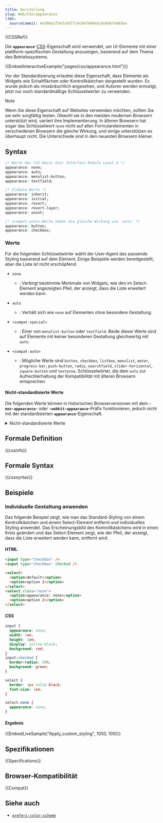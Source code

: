 ```yaml
---
title: Darstellung
slug: Web/CSS/appearance
l10n:
  sourceCommit: 4e508e2f543c0d77c9c04f406ebc8e9db7e965be
---
```


{{CSSRef}}

Die **`appearance`**-[CSS](/de/docs/Web/CSS)-Eigenschaft wird verwendet, um UI-Elemente mit einer plattform-spezifischen Gestaltung anzuzeigen, basierend auf dem Thema des Betriebssystems.

{{EmbedInteractiveExample("pages/css/appearance.html")}}

Vor der Standardisierung erlaubte diese Eigenschaft, dass Elemente als Widgets wie Schaltflächen oder Kontrollkästchen dargestellt wurden. Es wurde jedoch als missbräuchlich angesehen, und Autoren werden ermutigt, jetzt nur noch standardmäßige Schlüsselwörter zu verwenden.

> [!NOTE]
> Wenn Sie diese Eigenschaft auf Websites verwenden möchten, sollten Sie sie sehr sorgfältig testen. Obwohl sie in den meisten modernen Browsern unterstützt wird, variiert ihre Implementierung. In älteren Browsern hat sogar das Schlüsselwort `none` nicht auf allen Formularelementen in verschiedenen Browsern die gleiche Wirkung, und einige unterstützen es überhaupt nicht. Die Unterschiede sind in den neuesten Browsern kleiner.

## Syntax

```css
/* Werte des CSS Basic User Interface Module Level 4 */
appearance: none;
appearance: auto;
appearance: menulist-button;
appearance: textfield;

/* Globale Werte */
appearance: inherit;
appearance: initial;
appearance: revert;
appearance: revert-layer;
appearance: unset;

/* <compat-auto>-Werte haben die gleiche Wirkung wie 'auto' */
appearance: button;
appearance: checkbox;
```

### Werte

Für die folgenden Schlüsselwörter wählt der User-Agent das passende Styling basierend auf dem Element.
Einige Beispiele werden bereitgestellt, aber die Liste ist nicht erschöpfend.

- `none`

  - : Verbirgt bestimmte Merkmale von Widgets, wie den im Select-Element angezeigten Pfeil, der anzeigt, dass die Liste erweitert werden kann.

- `auto`

  - : Verhält sich wie `none` auf Elementen ohne besondere Gestaltung.

- `<compat-special>`

  - : Einer von `menulist-button` oder `textfield`.
    Beide dieser Werte sind auf Elemente mit keiner besonderen Gestaltung gleichwertig mit `auto`.

- `<compat-auto>`

  - : Mögliche Werte sind `button`, `checkbox`, `listbox`, `menulist`, `meter`, `progress-bar`, `push-button`, `radio`, `searchfield`, `slider-horizontal`, `square-button` und `textarea`.
    Schlüsselwörter, die dem `auto` zur Aufrechterhaltung der Kompatibilität mit älteren Browsern entsprechen.

#### Nicht-standardisierte Werte

Die folgenden Werte können in historischen Browserversionen mit dem **`-moz-appearance`**- oder **`-webkit-appearance`**-Präfix funktionieren, jedoch nicht mit der standardisierten **`appearance`**-Eigenschaft.

<details>
<summary>Nicht-standardisierte Werte</summary>

- Einträge in Firefox zeigen die Unterstützung mit `-moz-appearance` an.
- Einträge in Chrome, Edge und Safari unten zeigen die Unterstützung für Werte mit dem `-webkit-appearance`-Anbieterpräfix an.
- Werte mit einem Sternchen (*) haben klare Absichten zur Entfernung.
- Für jede Zelle von Browserversion und Wert:
  - `Y{version}`: zeigt an, dass ein Wert bis einschließlich `{version}` unterstützt wird
  - `N{version}`: die Unterstützung wurde in einer früheren Version als `{version}` entfernt
  - eine leere Zelle zeigt an, dass die Unterstützung nie hinzugefügt wurde

| Wert                                  | Safari  | Firefox | Chrome    | Edge   |
| ------------------------------------- | ------- | ------- | --------- | ------ |
| `attachment`                          | Y(13.1) |         |           |        |
| `borderless-attachment`               | Y(13.1) |         |           |        |
| `button-bevel`                        | Y(13.1) | N(75)   |           | N(80)  |
| `caps-lock-indicator`                 | Y(13.1) |         |           | N(80)  |
| `caret`                               | Y(13.1) | N(75)   | Y(73)     | N(80)  |
| `checkbox-container`                  |         | N(75)   |           |        |
| `checkbox-label`                      |         | N(75)   |           |        |
| `checkmenuitem`                       |         | N(75)   |           |        |
| `color-well`                          | Y(13.1) |         |           |        |
| `continuous-capacity-level-indicator` | Y(13.1) |         |           |        |
| `default-button`                      | Y(13.1) |         |           | N(80)  |
| `discrete-capacity-level-indicator`   | Y(13.1) |         |           |        |
| `inner-spin-button`                   | Y(13.1) | N(75)   | Y(118) \* | Y(119) |
| `image-controls-button`               | Y(13.1) |         |           |        |
| `list-button`                         | Y(13.1) |         |           |        |
| `listitem`                            | Y(13.1) | N(75)   | Y(73)     | N(80)  |
| `media-enter-fullscreen-button`       | Y(13.1) |         | Y(73)     |        |
| `media-exit-fullscreen-button`        | Y(13.1) |         | Y(73)     |        |
| `media-fullscreen-volume-slider`      | Y(13.1) |         |           |        |
| `media-fullscreen-volume-slider-thumb`| Y(13.1) |         |           |        |
| `media-mute-button`                   | Y(13.1) |         |           | N(80)  |
| `media-play-button`                   | Y(13.1) |         |           | N(80)  |
| `media-overlay-play-button`           | Y(13.1) |         | Y(73)     |        |
| `media-return-to-realtime-button`     | Y(13.1) |         |           |        |
| `media-rewind-button`                 | Y(13.1) |         |           |        |
| `media-seek-back-button`              | Y(13.1) |         | N(73)     |        |
| `media-seek-forward-button`           | Y(13.1) |         | N(73)     |        |
| `media-toggle-closed-captions-button` | Y(13.1) |         | Y(73)     |        |
| `media-slider`                        | Y(13.1) |         | Y(117)    | Y(80)  |
| `media-sliderthumb`                   | Y(13.1) |         | Y(117)    | Y(80)  |
| `media-volume-slider-container`       | Y(13.1) |         | Y(73)     |        |
| `media-volume-slider-mute-button`     | Y(13.1) |         |           |        |
| `media-volume-slider`                 | Y(13.1) |         | Y(117)    | Y(80)  |
| `media-volume-sliderthumb`            | Y(13.1) |         | Y(117)    | Y(80)  |
| `media-controls-background`           | Y(13.1) |         | Y(73)     |        |
| `media-controls-dark-bar-background`  | Y(13.1) |         |           |        |
| `media-controls-fullscreen-background`| Y(13.1) |         | Y(73)     |        |
| `media-controls-light-bar-background` | Y(13.1) |         |           |        |
| `media-current-time-display`          |         |         | Y(73)     |        |
| `media-time-remaining-display`        | Y(13.1) |         | Y(73)     |        |
| `menulist-text`                       | Y(13.1) | N(75)   | Y(73)     | N(80)  |
| `menulist-textfield`                  | Y(13.1) | N(75)   | Y(73)     | N(80)  |
| `meterbar`                            |         | Y(100)  |           |        |
| `number-input`                        |         | Y(75)   |           |        |
| `progress-bar-value`                  | Y(13.1) |         | Y(73)     |        |
| `progressbar`                         |         | Y(100)  |           |        |
| `progressbar-vertical`                |         | Y(75)   |           |        |
| `range`                               |         | Y(75)   |           |        |
| `range-thumb`                         |         | Y(75)   |           |        |
| `rating-level-indicator`              | Y(13.1) |         |           |        |
| `relevancy-level-indicator`           | Y(13.1) |         |           |        |
| `scale-horizontal`                    |         | Y(75)   |           |        |
| `scalethumbend`                       |         | Y(75)   |           |        |
| `scalethumb-horizontal`               |         | Y(75)   |           |        |
| `scalethumbstart`                     |         | Y(75)   |           |        |
| `scalethumbtick`                      |         | Y(75)   |           |        |
| `scalethumb-vertical`                 |         | Y(75)   |           |        |
| `scale-vertical`                      |         | Y(75)   |           |        |
| `scrollbarthumb-horizontal`           |         | Y(75)   |           |        |
| `scrollbarthumb-vertical`             |         | Y(75)   |           |        |
| `scrollbartrack-horizontal`           |         | Y(75)   |           |        |
| `scrollbartrack-vertical`             |         | Y(75)   |           |        |
| `searchfield-decoration`              | Y(13.1) |         |           | N(80)  |
| `searchfield-results-decoration`      | Y(13.1) | N(75)   | N(73)     | N(80)  |
| `searchfield-results-button`          | Y(13.1) |         |           | N(80)  |
| `searchfield-cancel-button`           | Y(13.1) | N(75)   | Y(118) \* | Y(119) |
| `snapshotted-plugin-overlay`          | Y(13.1) |         |           |        |
| `sheet`                               |         |         |           |        |
| `slider-vertical`                     |         |         | Y(118) \* | Y(119) |
| `sliderthumb-horizontal`              |         |         | Y(117)    | Y(80)  |
| `sliderthumb-vertical`                |         |         | Y(117)    | Y(80)  |
| `textfield-multiline`                 |         | Y(100)  |           |        |
| `-apple-pay-button`                   | Y(13.1) |         |           |        |

</details>

## Formale Definition

{{cssinfo}}

## Formale Syntax

{{csssyntax}}

## Beispiele

### Individuelle Gestaltung anwenden

Das folgende Beispiel zeigt, wie man das Standard-Styling von einem Kontrollkästchen und einem Select-Element entfernt und individuelles Styling anwendet.
Das Erscheinungsbild des Kontrollkästchens wird in einen Kreis geändert und das Select-Element zeigt, wie der Pfeil, der anzeigt, dass die Liste erweitert werden kann, entfernt wird.

#### HTML

```html
<input type="checkbox" />
<input type="checkbox" checked />

<select>
  <option>default</option>
  <option>option 2</option>
</select>
<select class="none">
  <option>appearance: none</option>
  <option>option 2</option>
</select>
```

#### CSS

```css
input {
  appearance: none;
  width: 1em;
  height: 1em;
  display: inline-block;
  background: red;
}
input:checked {
  border-radius: 50%;
  background: green;
}

select {
  border: 1px solid black;
  font-size: 1em;
}

select.none {
  appearance: none;
}
```

#### Ergebnis

{{EmbedLiveSample("Apply_custom_styling", 1050, 100)}}

## Spezifikationen

{{Specifications}}

## Browser-Kompatibilität

{{Compat}}

## Siehe auch

- [`prefers-color-scheme`](/de/docs/Web/CSS/@media/prefers-color-scheme)

